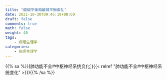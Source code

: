 ```yaml
---
title: "酸碱平衡和酸碱平衡紊乱"
date: 2021-10-30T09:46:19+08:00
draft: false
comments: true
math: false
weight: 40
tags:
    - 病理生理学
categories:
    - 病理生理学
---
```


{{% sa %}}[肺功能不全#中枢神经系统变化]({{< relref "肺功能不全#中枢神经系统变化" >}}){{% /sa %}}
